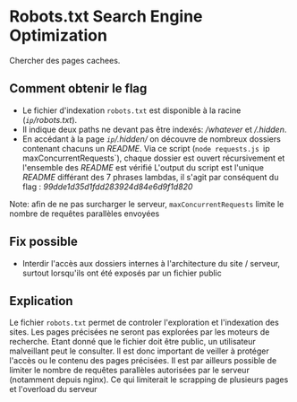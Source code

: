 # Robots.txt Search Engine Optimization
Chercher des pages cachees.

## Comment obtenir le flag
* Le fichier d'indexation `robots.txt` est disponible à la racine (*`ip`/robots.txt*).
* Il indique deux paths ne devant pas être indexés: */whatever* et */.hidden*.
* En accédant à la page *`ip`/.hidden/* on découvre de nombreux dossiers contenant chacuns un *README*.
Via ce script (`node requests.js `ip` `maxConcurrentRequests`), chaque dossier est ouvert récursivement et l'ensemble des *README* est vérifié
L'output du script est l'unique *README* différant des 7 phrases lambdas, il s'agit par conséquent du flag : *99dde1d35d1fdd283924d84e6d9f1d820*

Note: afin de ne pas surcharger le serveur, `maxConcurrentRequests` limite le nombre de requêtes parallèles envoyées

## Fix possible
* Interdir l'accès aux dossiers internes à l'architecture du site / serveur, surtout lorsqu'ils ont été exposés par un fichier public

## Explication
Le fichier `robots.txt` permet de controler l'exploration et l'indexation des sites.
Les pages précisées ne seront pas explorées par les moteurs de recherche.
Etant donné que le fichier doit être public, un utilisateur malveillant peut le consulter.
Il est donc important de veiller à protéger l'accès ou le contenu des pages précisées.
Il est par ailleurs possible de limiter le nombre de requêtes parallèles autorisées par le serveur (notamment depuis nginx). Ce qui limiterait le scrapping de plusieurs pages et l'overload du serveur
